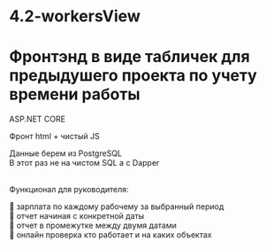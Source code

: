 # 4.2-workersView

# Фронтэнд в виде табличек для предыдушего проекта по учету времени работы
ASP.NET CORE

Фронт html + чистый JS
<div> 
 Данные берем из PostgreSQL<br />
В этот раз не на чистом SQL а с Dapper<br />
<div>
  <br>
<p>Функционал для руководителя:</p>

 :small_blue_diamond: зарплата по каждому рабочему за выбранный период<br />
 :small_blue_diamond: отчет начиная с конкретной даты<br />
 :small_blue_diamond: отчет в промежутке между двумя датами<br />
 :small_blue_diamond: онлайн проверка кто работает и на каких объектах<br />
  </div>
